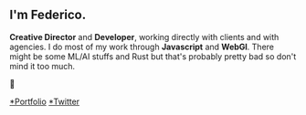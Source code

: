 

## I'm Federico.

**Creative Director** and **Developer**, working directly with clients and with agencies. I do most of my work through **Javascript** and **WebGl**. 
There might be some ML/AI stuffs and Rust but that's probably pretty bad so don't mind it too much.

👀 

[*Portfolio](http://federic.ooo/) [*Twitter](https://twitter.com/fdcooo)  


